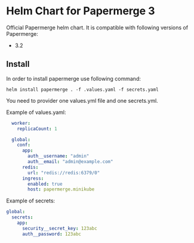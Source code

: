 # Helm Chart for Papermerge 3

Official Papermerge helm chart.
It is compatible with following versions of Papermerge:

- 3.2

## Install

In order to install papermerge use following command:

    helm install papermerge . -f .values.yaml -f secrets.yaml

You need to provider one values.yml file and one secrets.yml.

Example of values.yaml:

```yaml
  worker:
    replicaCount: 1

  global:
    conf:
      app:
        auth__username: "admin"
        auth__email: "admin@example.com"
      redis:
        url: "redis://redis:6379/0"
      ingress:
        enabled: true
        host: papermerge.minikube
```

Example of secrets:

```yaml
global:
  secrets:
    app:
      security__secret_key: 123abc
      auth__password: 123abc
```

